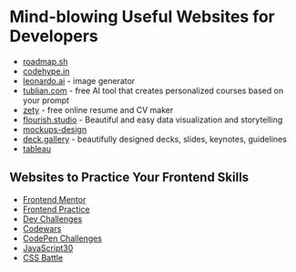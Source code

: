 #  Mind-blowing Useful Websites for Developers

- [roadmap.sh](https://roadmap.sh/)
- [codehype.in](https://codehype.in/)
- [leonardo.ai](https://leonardo.ai/) - image generator
- [tublian.com](https://www.tublian.com/) - free AI tool that creates personalized courses based on your prompt
- [zety](https://zety.com/) - free online resume and CV maker
- [flourish.studio](https://flourish.studio/) - Beautiful and easy data visualization and storytelling
- [mockups-design](https://mockups-design.com/)
- [deck.gallery](https://www.deck.gallery/) - beautifully designed decks, slides, keynotes, guidelines
- [tableau](https://www.tableau.com/) 

## Websites to Practice Your Frontend Skills

- [Frontend Mentor](https://www.frontendmentor.io/)
- [Frontend Practice](https://www.frontendpractice.com/)
- [Dev Challenges](https://devchallenges.io/)
- [Codewars](https://www.codewars.com/)
- [CodePen Challenges](https://codepen.io/challenges)
- [JavaScript30](https://javascript30.com/)
- [CSS Battle](https://cssbattle.dev/)


